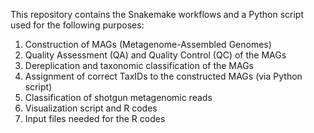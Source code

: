 This repository contains the Snakemake workflows and a Python script used for the following purposes:

1. Construction of MAGs (Metagenome-Assembled Genomes)
2. Quality Assessment (QA) and Quality Control (QC) of the MAGs
3. Dereplication and taxonomic classification of the MAGs
4. Assignment of correct TaxIDs to the constructed MAGs (via Python script)
5. Classification of shotgun metagenomic reads
6. Visualization script and R codes
7. Input files needed for the R codes

